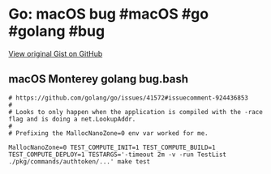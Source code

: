 # Go: macOS bug #macOS #go #golang #bug

[View original Gist on GitHub](https://gist.github.com/Integralist/eb2b71ea654c1e79ff73b404aff18325)

## macOS Monterey golang bug.bash

```shell
# https://github.com/golang/go/issues/41572#issuecomment-924436853
#
# Looks to only happen when the application is compiled with the -race flag and is doing a net.LookupAddr.
#
# Prefixing the MallocNanoZone=0 env var worked for me.

MallocNanoZone=0 TEST_COMPUTE_INIT=1 TEST_COMPUTE_BUILD=1 TEST_COMPUTE_DEPLOY=1 TESTARGS='-timeout 2m -v -run TestList ./pkg/commands/authtoken/...' make test
```

